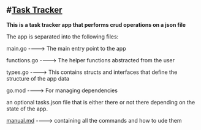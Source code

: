 #[Task Tracker](https://github.com/GRACENOBLE/TaskTracker.git)
---
__This is a task tracker app that performs crud operations on a json file__

The app is separated into the following files:

main.go ----> The main entry point to the app

functions.go ----> The helper functions abstracted from the user

types.go ----> This contains structs and interfaces that define the structure of the app data

go.mod ----> For managing dependencies

an optional tasks.json file that is either there or not there depending on the state of the app.

[manual.md](/manual.md) ----> containing all the commands and how to ude them
